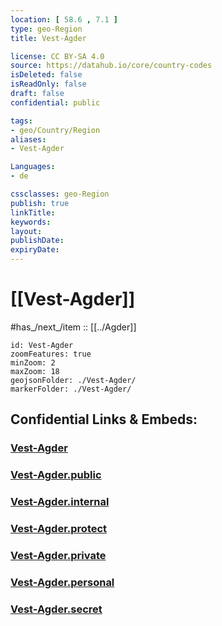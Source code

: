```yaml
---
location: [ 58.6 , 7.1 ] 
type: geo-Region
title: Vest-Agder

license: CC BY-SA 4.0
source: https://datahub.io/core/country-codes
isDeleted: false
isReadOnly: false
draft: false
confidential: public

tags:
- geo/Country/Region
aliases:
- Vest-Agder

Languages:
- de

cssclasses: geo-Region
publish: true
linkTitle: 
keywords: 
layout: 
publishDate: 
expiryDate: 
---
```


# [[Vest-Agder]]

#has_/next_/item :: [[../Agder]] 

```leaflet
id: Vest-Agder
zoomFeatures: true 
minZoom: 2 
maxZoom: 18
geojsonFolder: ./Vest-Agder/
markerFolder: ./Vest-Agder/
```


## Confidential Links & Embeds: 

### [Vest-Agder](/_Standards/Earth/Continent/Europe/Europe~North/Norway/Counties~Norway/Agder/Vest-Agder.md) 

### [Vest-Agder.public](/_public/Earth/Continent/Europe/Europe~North/Norway/Counties~Norway/Agder/Vest-Agder.public.md) 

### [Vest-Agder.internal](/_internal/Earth/Continent/Europe/Europe~North/Norway/Counties~Norway/Agder/Vest-Agder.internal.md) 

### [Vest-Agder.protect](/_protect/Earth/Continent/Europe/Europe~North/Norway/Counties~Norway/Agder/Vest-Agder.protect.md) 

### [Vest-Agder.private](/_private/Earth/Continent/Europe/Europe~North/Norway/Counties~Norway/Agder/Vest-Agder.private.md) 

### [Vest-Agder.personal](/_personal/Earth/Continent/Europe/Europe~North/Norway/Counties~Norway/Agder/Vest-Agder.personal.md) 

### [Vest-Agder.secret](/_secret/Earth/Continent/Europe/Europe~North/Norway/Counties~Norway/Agder/Vest-Agder.secret.md)

